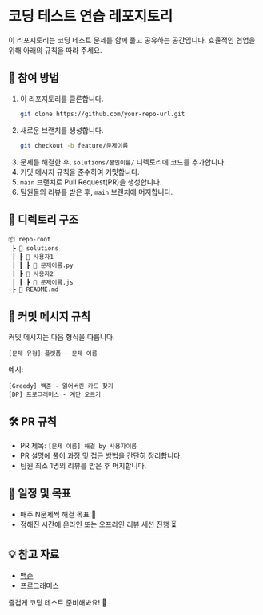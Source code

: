 # 코딩 테스트 연습 레포지토리

이 리포지토리는 코딩 테스트 문제를 함께 풀고 공유하는 공간입니다. 효율적인 협업을 위해 아래의 규칙을 따라 주세요.

## 🚀 참여 방법
1. 이 리포지토리를 클론합니다.
   ```sh
   git clone https://github.com/your-repo-url.git
   ```
2. 새로운 브랜치를 생성합니다.
   ```sh
   git checkout -b feature/문제이름
   ```
3. 문제를 해결한 후, `solutions/본인이름/` 디렉토리에 코드를 추가합니다.
4. 커밋 메시지 규칙을 준수하여 커밋합니다.
5. `main` 브랜치로 Pull Request(PR)을 생성합니다.
6. 팀원들의 리뷰를 받은 후, `main` 브랜치에 머지합니다.

## 📂 디렉토리 구조
```
📦 repo-root
 ┣ 📂 solutions
 ┃ ┣ 📂 사용자1
 ┃ ┃ ┣ 📜 문제이름.py
 ┃ ┣ 📂 사용자2
 ┃ ┃ ┣ 📜 문제이름.js
 ┣ 📜 README.md
```

## 📌 커밋 메시지 규칙
커밋 메시지는 다음 형식을 따릅니다.

```
[문제 유형] 플랫폼 - 문제 이름
```

예시:
```
[Greedy] 백준 - 잃어버린 카드 찾기 
[DP] 프로그래머스 - 계단 오르기 
```

## 🛠 PR 규칙
- PR 제목: `[문제 이름] 해결 by 사용자이름`
- PR 설명에 풀이 과정 및 접근 방법을 간단히 정리합니다.
- 팀원 최소 1명의 리뷰를 받은 후 머지합니다.

## 📅 일정 및 목표
- 매주 N문제씩 해결 목표 🎯
- 정해진 시간에 온라인 또는 오프라인 리뷰 세션 진행 ⏳

## 💡 참고 자료
- [백준](https://www.acmicpc.net/)
- [프로그래머스](https://programmers.co.kr/)

즐겁게 코딩 테스트 준비해봐요! 🚀

